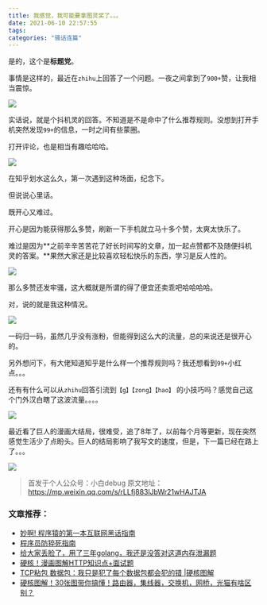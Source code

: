 ```yaml
---
title: 我感觉，我可能要拿图灵奖了。。。
date: 2021-06-10 22:57:55
tags:
categories: "骚话连篇"
---
```



是的，这个是**标题党**。

事情是这样的，最近在`zhihu`上回答了一个问题。一夜之间拿到了`900+`赞，让我相当震惊。
<!-- more -->
![](https://xiaobaidebug.oss-cn-hangzhou.aliyuncs.com/image/image-20210413074107762.png)



实话说，就是个抖机灵的回答。不知道是不是命中了什么推荐规则。没想到打开手机突然发现`99+`的信息，一时之间有些蒙圈。

打开评论，也是相当有趣哈哈哈。

![](https://xiaobaidebug.oss-cn-hangzhou.aliyuncs.com/image/image-20210413074228059.png)



在知乎划水这么久，第一次遇到这种场面，纪念下。



但说说心里话。

既开心又难过。

开心是因为能获得那么多赞，刷新一下手机就立马十多个赞，太爽太快乐了。

难过是因为**之前辛辛苦苦花了好长时间写的文章，加一起点赞都不及随便抖机灵的答案。**果然大家还是比较喜欢轻松快乐的东西，学习是反人性的。

![](https://xiaobaidebug.oss-cn-hangzhou.aliyuncs.com/image/image-20210412132121144.png)

那么多赞还发牢骚，这大概就是所谓的得了便宜还卖乖吧哈哈哈哈。

对，说的就是我这种情况。

![](https://xiaobaidebug.oss-cn-hangzhou.aliyuncs.com/image/006APoFYly1go727k3ckzj30dw0dw41u.jpg)

一码归一码，虽然几乎没有涨粉，但能得到这么大的流量，总的来说还是很开心的。

另外想问下，有大佬知道知乎是什么样一个推荐规则吗？我还想看到`99+`小红点。。。

还有有什么可以从`zhihu`回答引流到`【g】【zong】【hao】` 的小技巧吗？感觉自己这个门外汉白瞎了这波流量。。。。

![](https://xiaobaidebug.oss-cn-hangzhou.aliyuncs.com/image/image-20210413073559386.png)

最近看了巨人的漫画大结局，很难受，追了8年了，以前每个月等更新，现在突然感觉生活少了点盼头。巨人的结局影响了我写文的速度，但是，下一篇已经在路上了。。。

![](https://xiaobaidebug.oss-cn-hangzhou.aliyuncs.com/image/image-20210413072037873.png)



> 首发于个人公众号：小白debug
> 原文地址：https://mp.weixin.qq.com/s/rLLfj883lJbWr21wHAJTJA



### 文章推荐：

- [妙啊! 程序猿的第一本互联网黑话指南](https://mp.weixin.qq.com/s/btksE3RUxtioSYrYpChEeQ) 
- [程序员防猝死指南](https://mp.weixin.qq.com/s/PwIbKDTi0uSxhUWC56sJYg) 
- [给大家丢脸了，用了三年golang，我还是没答对这道内存泄漏题](https://mp.weixin.qq.com/s/T6XXaFFyyOJioD6dqDJpFg)
- [硬核！漫画图解HTTP知识点+面试题](https://mp.weixin.qq.com/s/T41YBEmG4lkxokDLzRxVgA) 
- [TCP粘包 数据包：我只是犯了每个数据包都会犯的错 |硬核图解](https://mp.weixin.qq.com/s/PwIbKDTi0uSxhUWC56sJYg) 
- [硬核图解！30张图带你搞懂！路由器，集线器，交换机，网桥，光猫有啥区别？](https://mp.weixin.qq.com/s/BJqp72EyEMahxi2XOfSrBQ) 



